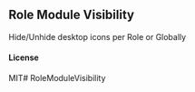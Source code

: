 ## Role Module Visibility

Hide/Unhide desktop icons per Role or Globally

#### License

MIT# RoleModuleVisibility
